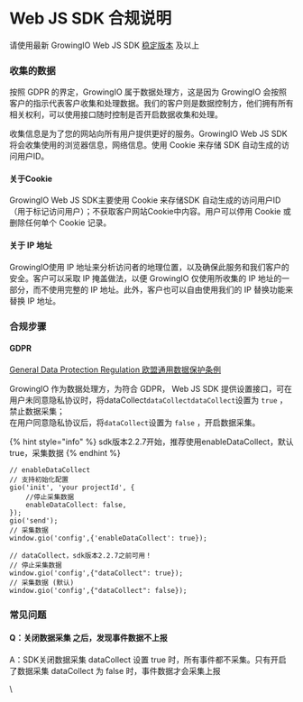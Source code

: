 # Web JS SDK 合规说明

请使用最新 GrowingIO Web JS SDK [稳定版本](../web-js-sdk/webjs-log.md) 及以上

### 收集的数据

按照 GDPR 的界定，GrowingIO 属于数据处理方，这是因为 GrowingIO 会按照客户的指示代表客户收集和处理数据。我们的客户则是数据控制方，他们拥有所有相关权利，可以使用接口随时控制是否开启数据收集和处理。

收集信息是为了您的网站向所有用户提供更好的服务。GrowingIO Web JS SDK 将会收集使用的浏览器信息，网络信息。使用 Cookie 来存储 SDK 自动生成的访问用户ID。

#### 关于Cookie <a href="#guan-yu-cookie" id="guan-yu-cookie"></a>

GrowingIO Web JS SDK主要使用 Cookie 来存储SDK 自动生成的访问用户ID（用于标记访问用户）；不获取客户网站Cookie中内容。用户可以停用 Cookie 或删除任何单个 Cookie 记录。

#### 关于 IP 地址 <a href="#guan-yu-ip-di-zhi" id="guan-yu-ip-di-zhi"></a>

GrowingIO使用 IP 地址来分析访问者的地理位置，以及确保此服务和我们客户的安全。客户可以采取 IP 掩盖做法，以便 GrowingIO 仅使用所收集的 IP 地址的一部分，而不使用完整的 IP 地址。此外，客户也可以自由使用我们的 IP 替换功能来替换 IP 地址。

### 合规步骤 <a href="#he-gui-bu-zhou" id="he-gui-bu-zhou"></a>

#### GDPR <a href="#gdpr" id="gdpr"></a>

[​General Data Protection Regulation 欧盟通用数据保护条例](https://zh.wikipedia.org/wiki/%E6%AD%90%E7%9B%9F%E4%B8%80%E8%88%AC%E8%B3%87%E6%96%99%E4%BF%9D%E8%AD%B7%E8%A6%8F%E7%AF%84)​

GrowingIO 作为数据处理方，为符合 GDPR， Web JS SDK 提供设置接口，可在用户未同意隐私协议时，将dataCollect`dataCollectdataCollect`设置为 `true` ，禁止数据采集；\
在用户同意隐私协议后，将`dataCollect`设置为 `false` ，开启数据采集。

{% hint style="info" %}
sdk版本2.2.7开始，推荐使用enableDataCollect，默认true，采集数据
{% endhint %}

```
// enableDataCollect
// 支持初始化配置
gio('init', 'your projectId', {
    //停止采集数据
    enableDataCollect: false,
});
gio('send');
// 采集数据
window.gio('config',{'enableDataCollect': true});
```

```
// dataCollect，sdk版本2.2.7之前可用！
// 停止采集数据
window.gio('config',{"dataCollect": true});
// 采集数据 (默认)
window.gio('config',{"dataCollect": false});
```

### 常见问题 <a href="#chang-jian-wen-ti" id="chang-jian-wen-ti"></a>

#### Q：关闭数据采集 之后，发现事件数据不上报 <a href="#qdatacollect-she-zhi-false-zhi-hou-fa-xian-shi-jian-shu-ju-bu-shang-bao" id="qdatacollect-she-zhi-false-zhi-hou-fa-xian-shi-jian-shu-ju-bu-shang-bao"></a>

A：SDK关闭数据采集 dataCollect 设置 true 时，所有事件都不采集。只有开启了数据采集 dataCollect 为 false 时，事件数据才会采集上报

\
